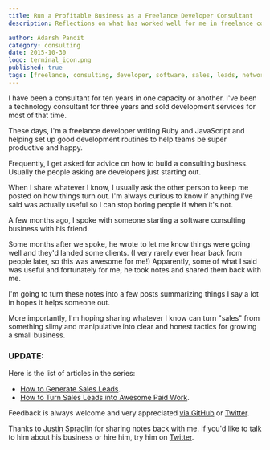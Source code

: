 ```yaml
---
title: Run a Profitable Business as a Freelance Developer Consultant
description: Reflections on what has worked well for me in freelance consulting

author: Adarsh Pandit
category: consulting
date: 2015-10-30
logo: terminal_icon.png
published: true
tags: [freelance, consulting, developer, software, sales, leads, networking]
---
```


I have been a consultant for ten years
in one capacity or another.
I've been a technology consultant for three years
and sold development services
for most of that time.

These days, I'm a freelance developer
writing Ruby and JavaScript
and helping set up good development routines
to help teams be super productive and happy.

Frequently, I get asked for advice
on how to build a consulting business.
Usually the people asking are
developers just starting out.

When I share whatever I know,
I usually ask the other person to keep me posted
on how things turn out.
I'm always curious to know
if anything I've said was actually useful
so I can stop boring people if when it's not.

A few months ago, I spoke with someone
starting a software consulting business with his friend.

Some months after we spoke,
he wrote to let me know
things were going well
and they'd landed some clients.
(I very rarely ever hear back from people later,
so this was awesome for me!)
Apparently, some of what I said was useful
and fortunately for me,
he took notes and shared them back with me.

I'm going to turn these notes into
a few posts summarizing things I say a lot
in hopes it helps someone out.

More importantly,
I'm hoping sharing whatever I know
can turn "sales" from
something slimy and manipulative
into clear and honest tactics
for growing a small business.

### UPDATE:

Here is the list of articles in the series:

* [How to Generate Sales Leads][sales leads].
* [How to Turn Sales Leads into Awesome Paid Work][closing leads].


[sales leads]: /how-to-generate-sales-leads-as-a-freelance-developer
[closing leads]: /how-to-turn-sales-leads-into-awesome-paid-work

Feedback is always welcome
 and very appreciated
[via GitHub][2] or [Twitter][3].

[2]: https://github.com/adarsh/blog
[3]: https://twitter.com/adarshp

Thanks to [Justin Spradlin][5] for sharing
notes back with me.
If you'd like to talk to him
about his business
or hire him,
try him on [Twitter][4].

[4]: https://twitter.com/sprad
[5]: http://www.justinspradlin.com
